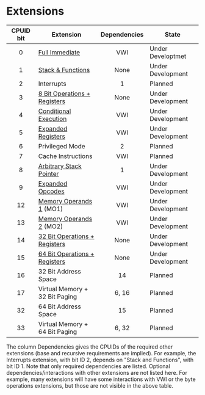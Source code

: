# Extensions

| CPUID bit | Extension                                                 | Dependencies | State             |
|:---------:|-----------------------------------------------------------|:------------:|-------------------|
|     0     | [Full Immediate](./full-immediates)                       | VWI          | Under Developtmet |
|     1     | [Stack & Functions](./stack-and-functions)                | None         | Under Development |
|     2     | Interrupts                                                | 1            | Planned           |
|     3     | [8 Bit Operations + Registers](./half-word-operations)    | None         | Under Development |
|     4     | [Conditional Execution](./conditional-prefix)             | VWI          | Under Development |
|     5     | [Expanded Registers](./expanded-registers)                | VWI          | Under Development |
|     6     | Privileged Mode                                           | 2            | Planned           |
|     7     | Cache Instructions                                        | VWI          | Planned           |
|     8     | [Arbitrary Stack Pointer](./arbitrary-stack-pointer)      | 1            | Under Development |
|     9     | [Expanded Opcodes](./expanded-opcodes)                    | VWI          | Under Development |
|     12    | [Memory Operands 1](./memory-operands-1) (MO1)            | VWI          | Under Development |
|     13    | [Memory Operands 2](./memory-operands-2) (MO2)            | VWI          | Under Development |
|     14    | [32 Bit Operations + Registers](./double-word-operations) | None         | Under Development |
|     15    | [64 Bit Operations + Registers](./quad-word-operations)   | None         | Under Development |
|     16    | 32 Bit Address Space                                      | 14           | Planned           |
|     17    | Virtual Memory + 32 Bit Paging                            | 6, 16        | Planned           |
|     32    | 64 Bit Address Space                                      | 15           | Planned           |
|     33    | Virtual Memory + 64 Bit Paging                            | 6, 32        | Planned           |


The column Dependencies gives the CPUIDs of the required other extensions (base and recursive requirements are implied). For example, the Interrupts extension, with bit ID 2, depends on "Stack and Functions", with bit ID 1.  Note that only required dependencies are listed. Optional dependencies/interactions with other extensions are not listed here. For example, many extensions will have some interactions with VWI or the byte operations extensions, but those are not visible in the above table.
